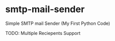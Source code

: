 # smtp-mail-sender
Simple SMTP mail Sender (My First Python Code)

TODO: Multiple Reciepents Support

